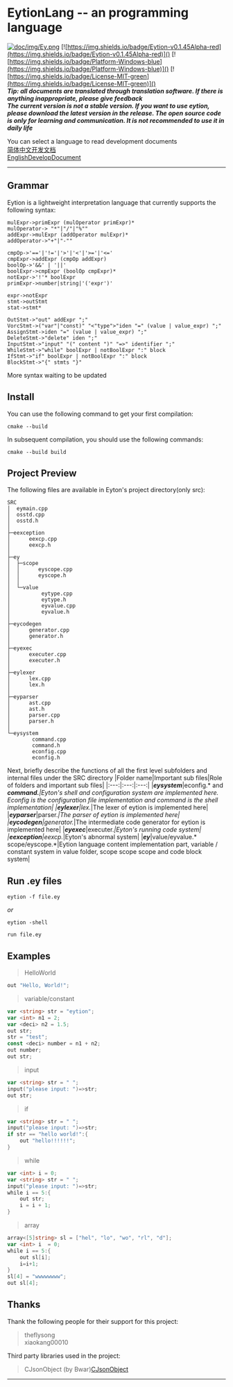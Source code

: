 # EytionLang -- an programming language
[![doc/img/Ey.png](doc/img/Ey.png)](doc/img/Ey.png)
[![https://img.shields.io/badge/Eytion-v0.1.45Alpha-red](https://img.shields.io/badge/Eytion-v0.1.45Alpha-red)]()
[![https://img.shields.io/badge/Platform-Windows-blue](https://img.shields.io/badge/Platform-Windows-blue)]()
[![https://img.shields.io/badge/License-MIT-green](https://img.shields.io/badge/License-MIT-green)]()  
***Tip: all documents are translated through translation software. If there is anything inappropriate, please give feedback***  
***The current version is not a stable version. If you want to use eytion, please download the latest version in the release. The open source code is only for learning and communication. It is not recommended to use it in daily life***  

You can select a language to read development documents  
[简体中文开发文档](doc/zh-cn.md)  
[EnglishDevelopDocument](doc/en-us.md)  
  
---

## Grammar  
Eytion is a lightweight interpretation language that currently supports the following syntax:  
```
mulExpr->primExpr (mulOperator primExpr)*
mulOperator-> "*"|"/"|"%""
addExpr->mulExpr (addOperator mulExpr)*
addOperator->"+"|"-""

cmpOp->'=='|'!='|'>'|'<'|'>='|'<='
cmpExpr->addExpr (cmpOp addExpr)
boolOp->'&&' | '||'
boolExpr->cmpExpr (boolOp cmpExpr)*
notExpr->'!'* boolExpr
primExpr->number|string|'('expr')'

expr->notExpr
stmt->outStmt
stat->stmt*

OutStmt->"out" addExpr ";"
VorcStmt->("var"|"const)" "<"type">"iden "=" (value | value_expr) ";"
AssignStmt->iden "=" (value | value_expr) ";"
DeleteStmt->"delete" iden ";"
InputStmt->"input" "(" content ")" "=>" identifier ";"
WhileStmt->"while" boolExpr | notBoolExpr ":" block
IfStmt->"if" boolExpr | notBoolExpr ":" block
BlockStmt->"{" stmts "}"
```
More syntax waiting to be updated  
## Install  
  
You can use the following command to get your first compilation:  
```
cmake --build
```  
In subsequent compilation, you should use the following commands:  
```
cmake --build build
```  
## Project Preview  
  
The following files are available in Eyton's project directory(only src):  
```
SRC
│  eymain.cpp
│  osstd.cpp
│  osstd.h
│
├─eexception
│      eexcp.cpp
│      eexcp.h
│
├─ey
│  ├─scope
│  │      eyscope.cpp
│  │      eyscope.h
│  │
│  └─value
│          eytype.cpp
│          eytype.h
│          eyvalue.cpp
│          eyvalue.h
│
├─eycodegen
│      generator.cpp
│      generator.h
│
├─eyexec
│      executer.cpp
│      executer.h
│
├─eylexer
│      lex.cpp
│      lex.h
│
├─eyparser
│      ast.cpp
│      ast.h
│      parser.cpp
│      parser.h
│
└─eysystem
        command.cpp
        command.h
        econfig.cpp
        econfig.h
```  
Next, briefly describe the functions of all the first level subfolders and internal files under the SRC directory
|Folder name|Important sub files|Role of folders and important sub files|
|:---:|:---:|:---:|
|***eysystem***|econfig.* and ***command.****|Eyton's shell and configuration system are implemented here. Econfig is the configuration file implementation and command is the shell implementation|
|***eylexer***|lex.*|The lexer of eytion is implemented here|
|***eyparser***|parser.*|The parser of eytion is implemented here|
|***eycodegen***|generator.*|The intermediate code generator for eytion is implemented here|
|***eyexec***|executer.*|Eyton's running code system|
|***eexception***|eexcp.*|Eyton's abnormal system|
|***ey***|value/eyvalue.* scope/eyscope.*|Eytion language content implementation part, variable / constant system in value folder, scope scope scope and code block system|

## Run .ey files  
```
eytion -f file.ey
```  
*or*  
```
eytion -shell
```  
```
run file.ey
```
## Examples    
> HelloWorld
```go
out "Hello, World!";
```  
  
> variable/constant  
```go
var <string> str = "eytion";
var <int> n1 = 2;
var <deci> n2 = 1.5;
out str;
str = "test";
const <deci> number = n1 + n2;
out number;
out str;
```  
  
> input  
```go
var <string> str = " ";
input("please input: ")=>str;
out str;
```

> if  
```go
var <string> str = " ";
input("please input: ")=>str;
if str == "hello world!":{
    out "hello!!!!!!";
}
```

> while
```go
var <int> i = 0;
var <string> str = " ";
input("please input: ")=>str;
while i == 5:{
    out str;
    i = i + 1;
}
```

> array
```go
array<[5]string> sl = ["hel", "lo", "wo", "rl", "d"];
var <int> i  = 0;
while i == 5:{
    out sl[i];
    i=i+1;
}
sl[4] = "wwwwwwww";
out sl[4];
```
## Thanks
Thank the following people for their support for this project:  
> theflysong  
> xiaokang00010
  
Third party libraries used in the project:  
> CJsonObject (by Bwar)[CJsonObject](https://github.com/Bwar/CJsonObject)

---